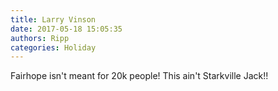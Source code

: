 ```yaml
---
title: Larry Vinson
date: 2017-05-18 15:05:35
authors: Ripp
categories: Holiday
---
```


 Fairhope isn't meant for 20k people!
This ain't Starkville Jack!!